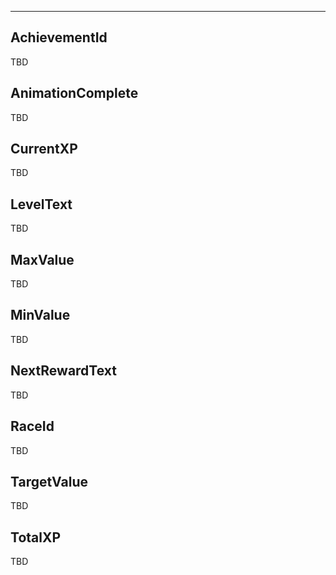 ___

## AchievementId

TBD

## AnimationComplete

TBD

## CurrentXP

TBD

## LevelText

TBD

## MaxValue

TBD

## MinValue

TBD

## NextRewardText

TBD

## RaceId

TBD

## TargetValue

TBD

## TotalXP

TBD